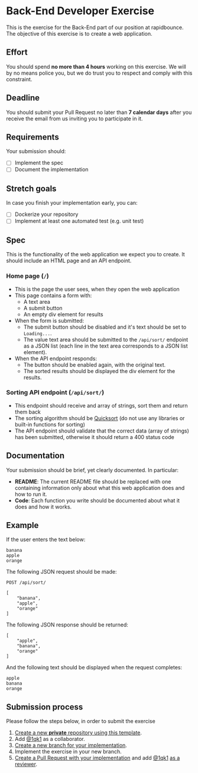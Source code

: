 # Back-End Developer Exercise

This is the exercise for the Back-End part of our position at rapidbounce. The objective of this exercise is to create a web application.

## Effort

You should spend **no more than 4 hours** working on this exercise. We will by no means police you, but we do trust you to respect and comply with this constraint.

## Deadline

You should submit your Pull Request no later than **7 calendar days** after you receive the email from us inviting you to participate in it.

## Requirements

Your submission should:

- [ ] Implement the spec
- [ ] Document the implementation

## Stretch goals

In case you finish your implementation early, you can:

- [ ] Dockerize your repository
- [ ] Implement at least one automated test (e.g. unit test)

## Spec

This is the functionality of the web application we expect you to create. It should include an HTML page and an API endpoint.

### Home page (`/`)

- This is the page the user sees, when they open the web application
- This page contains a form with:
  - A text area
  - A submit button
  - An empty div element for results
- When the form is submitted:
  - The submit button should be disabled and it's text should be set to `Loading...`.
  - The value text area should be submitted to the `/api/sort/` endpoint as a JSON list (each line in the text area corresponds to a JSON list element).
- When the API endpoint responds:
  - The button should be enabled again, with the original text.
  - The sorted results should be displayed the div element for the results.

### Sorting API endpoint (`/api/sort/`)

- This endpoint should receive and array of strings, sort them and return them back
- The sorting algorithm should be [Quicksort](https://en.wikipedia.org/wiki/Quicksort) (do not use any libraries or built-in functions for sorting)
- The API endpoint should validate that the correct data (array of strings) has been submitted, otherwise it should return a 400 status code

## Documentation

Your submission should be brief, yet clearly documented. In particular:

- **README**: The current README file should be replaced with one containing information only about what this web application does and how to run it.
- **Code**: Each function you write should be documented about what it does and how it works.

## Example

If the user enters the text below:

```
banana
apple
orange
```

The following JSON request should be made:

```
POST /api/sort/

[
    "banana",
    "apple",
    "orange"
]
```

The following JSON response should be returned:

```
[
    "apple",
    "banana",
    "orange"
]
```

And the following text should be displayed when the request completes:

```
apple
banana
orange
```

## Submission process

Please follow the steps below, in order to submit the exercise

1. [Create a new **private** repository using this template](https://docs.github.com/en/repositories/creating-and-managing-repositories/creating-a-repository-from-a-template).
2. Add [@1qk1](https://github.com/1qk1) as a collaborator.
3. [Create a new branch for your implementation](https://git-scm.com/book/en/v2/Git-Branching-Basic-Branching-and-Merging).
4. Implement the exercise in your new branch.
5. [Create a Pull Request with your implementation](https://docs.github.com/en/github/collaborating-with-issues-and-pull-requests/creating-a-pull-request) and add [@1qk1](https://github.com/1qk1) [as a reviewer](https://docs.github.com/en/pull-requests/collaborating-with-pull-requests/proposing-changes-to-your-work-with-pull-requests/requesting-a-pull-request-review).
